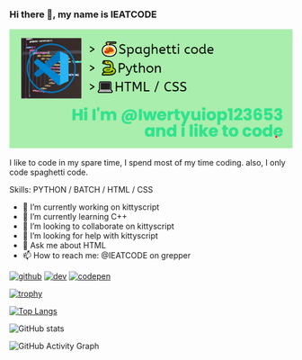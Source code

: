 ### Hi there 👋, my name is IEATCODE
![](https://github.com/Iwertyuiop123653/Iwertyuiop123653/blob/main/banneryay.PNG)

I like to code in my spare time, I spend most of my time coding. also, I only code spaghetti code.

Skills: PYTHON / BATCH / HTML / CSS

- 🔭 I’m currently working on kittyscript 
- 🌱 I’m currently learning C++ 
- 👯 I’m looking to collaborate on kittyscript 
- 🤔 I’m looking for help with kittyscript 
- 💬 Ask me about HTML 
- 📫 How to reach me: @IEATCODE on grepper 


[<img src='https://cdn.jsdelivr.net/npm/simple-icons@3.0.1/icons/github.svg' alt='github' height='40'>](https://github.com/Iwertyuiop123653)  [<img src='https://cdn.jsdelivr.net/npm/simple-icons@3.0.1/icons/dev-dot-to.svg' alt='dev' height='40'>](https://dev.to/@ieatcode)  [<img src='https://cdn.jsdelivr.net/npm/simple-icons@3.0.1/icons/codepen.svg' alt='codepen' height='40'>](https://codepen.io/Iwertyiop123653)  

[![trophy](https://github-profile-trophy.vercel.app/?username=Iwertyuiop123653)](https://github.com/ryo-ma/github-profile-trophy)

[![Top Langs](https://github-readme-stats.vercel.app/api/top-langs/?username=Iwertyuiop123653)](https://github.com/anuraghazra/github-readme-stats)

![GitHub stats](https://github-readme-stats.vercel.app/api?username=Iwertyuiop123653&show_icons=true)  

![GitHub Activity Graph](https://activity-graph.herokuapp.com/graph?username=Iwertyuiop123653)  

